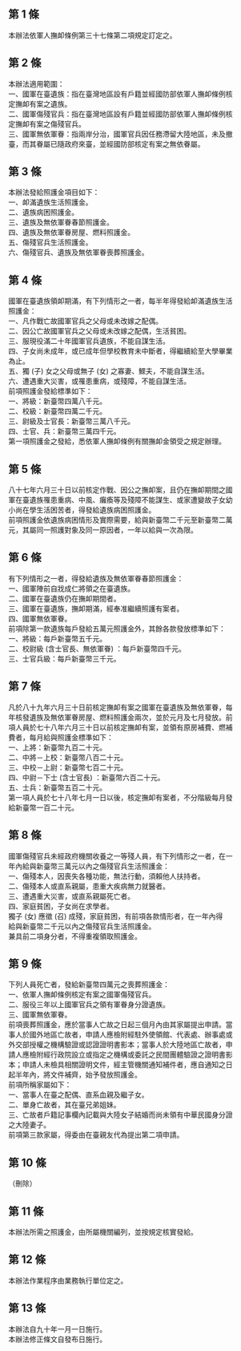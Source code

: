 第 1 條
-------
本辦法依軍人撫卹條例第三十七條第二項規定訂定之。

第 2 條
-------
本辦法適用範圍：  
一、國軍在臺遺族：指在臺灣地區設有戶籍並經國防部依軍人撫卹條例核  
    定撫卹有案之遺族。  
二、國軍傷殘官兵：指在臺灣地區設有戶籍並經國防部依軍人撫卹條例核  
    定撫卹有案之傷殘官兵。  
三、國軍無依軍眷：指兩岸分治，國軍官兵因任務滯留大陸地區，未及撤  
    臺，而其眷屬已隨政府來臺，並經國防部核定有案之無依眷屬。

第 3 條
-------
本辦法發給照護金項目如下：  
一、卹滿遺族生活照護金。  
二、遺族病困照護金。  
三、遺族及無依軍眷春節照護金。  
四、遺族及無依軍眷房屋、燃料照護金。  
五、傷殘官兵生活照護金。  
六、傷殘官兵、遺族及無依軍眷喪葬照護金。

第 4 條
-------
國軍在臺遺族領卹期滿，有下列情形之一者，每半年得發給卹滿遺族生活  
照護金：  
一、凡作戰亡故國軍官兵之父母或未改嫁之配偶。  
二、因公亡故國軍官兵之父母或未改嫁之配偶，生活貧困。  
三、服現役滿二十年國軍官兵遺族，不能自謀生活。  
四、子女尚未成年，或已成年但學校教育未中斷者，得繼續給至大學畢業  
    為止。  
五、獨 (子) 女之父母或無子 (女) 之寡妻、鰥夫，不能自謀生活。  
六、遭遇重大災害，或罹患重病，或殘障，不能自謀生活。  
前項照護金發給標準如下：  
一、將級：新臺幣四萬八千元。  
二、校級：新臺幣四萬二千元。  
三、尉級及士官長：新臺幣三萬八千元。  
四、士官、兵：新臺幣三萬四千元。  
第一項照護金之發給，悉依軍人撫卹條例有關撫卹金領受之規定辦理。

第 5 條
-------
八十七年六月三十日以前核定作戰、因公之撫卹案，且仍在撫卹期間之國  
軍在臺遺族罹患重病、中風、癱瘓等及殘障不能謀生、或家遭變故子女幼  
小尚在學生活困苦者，得發給遺族病困照護金。  
前項照護金依遺族病困情形及實際需要，給與新臺幣二千元至新臺幣二萬  
元，其屬同一照護對象及同一原因者，一年以給與一次為限。

第 6 條
-------
有下列情形之一者，得發給遺族及無依軍眷春節照護金：  
一、國軍陣前自戕成仁將領之在臺遺族。  
二、國軍在臺遺族仍在撫卹期間者。  
三、國軍在臺遺族，撫卹期滿，經奉准繼續照護有案者。  
四、國軍無依軍眷。   
前項除第一款遺族每戶發給五萬元照護金外，其餘各款發放標準如下：   
一、將級：每戶新臺幣五千元。   
二、校尉級 (含士官長、無依軍眷) ：每戶新臺幣四千元。  
三、士官兵級：每戶新臺幣三千元。

第 7 條
-------
凡於八十九年六月三十日前核定撫卹有案之國軍在臺遺族及無依軍眷，每  
年核發遺族及無依軍眷房屋、燃料照護金兩次，並於元月及七月發放。前  
項人員於七十八年六月三十日以前核定撫卹有案，並領有原房補費、燃補  
費者，每月給與照護金標準如下：  
一、上將：新臺幣九百二十元。  
二、中將－上校：新臺幣八百二十元。  
三、中校－上尉：新臺幣七百二十元。  
四、中尉－下士 (含士官長) ：新臺幣六百二十元。  
五、士兵：新臺幣五百二十元。  
第一項人員於七十八年七月一日以後，核定撫卹有案者，不分階級每月發  
給新臺幣一百二十元。

第 8 條
-------
國軍傷殘官兵未經政府機關收養之一等殘人員，有下列情形之一者，在一  
年內給與新臺幣三萬元以內之傷殘官兵生活照護金：  
一、傷殘本人，因喪失各種功能，無法行動，須賴他人扶持者。  
二、傷殘本人或直系親屬，患重大疾病無力就醫者。  
三、遭遇重大災害，或直系親屬死亡者。  
四、家庭貧困，子女尚在求學者。  
獨子 (女) 應徵 (召) 成殘，家庭貧困，有前項各款情形者，在一年內得  
給與新臺幣二千元以內之傷殘官兵生活照護金。  
兼具前二項身分者，不得重複領取照護金。

第 9 條
-------
下列人員死亡者，發給新臺幣四萬元之喪葬照護金：  
一、依軍人撫卹條例核定有案之國軍傷殘官兵。  
二、服役三年以上國軍官兵之領有軍眷身分證遺族。  
三、國軍無依軍眷。  
前項喪葬照護金，應於當事人亡故之日起三個月內由其家屬提出申請。當  
事人於國外地區亡故者，申請人應檢附經駐外使領館、代表處、辦事處或  
外交部授權之機構驗證或認證證明書影本；當事人於大陸地區亡故者，申  
請人應檢附經行政院設立或指定之機構或委託之民間團體驗證之證明書影  
本；申請人未檢具相關證明文件，經主管機關通知補件者，應自通知之日  
起半年內，將文件補齊，始予發放照護金。  
前項所稱家屬如下：  
一、當事人在臺之配偶、直系血親及繼子女。  
二、單身亡故者，其在臺兄弟姐妹。  
三、亡故者戶籍記事欄內記載與大陸女子結婚而尚未領有中華民國身分證  
    之大陸妻子。  
前項第三款家屬，得委由在臺親友代為提出第二項申請。

第 10 條
--------
（刪除）

第 11 條
--------
本辦法所需之照護金，由所屬機關編列，並按規定核實發給。

第 12 條
--------
本辦法作業程序由業務執行單位定之。

第 13 條
--------
本辦法自九十年一月一日施行。  
本辦法修正條文自發布日施行。

